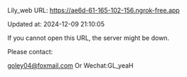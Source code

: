 Lily_web URL: https://ae6d-61-165-102-156.ngrok-free.app

Updated at: 2024-12-09 21:10:05

If you cannot open this URL, the server might be down.

Please contact: 

goley04@foxmail.com Or Wechat:GL_yeaH